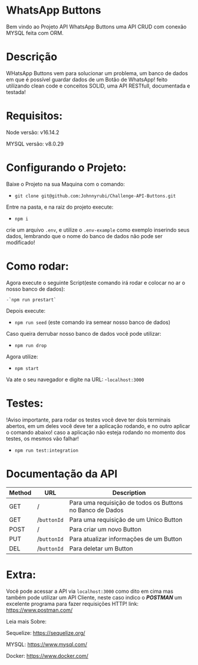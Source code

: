 # WhatsApp Buttons

Bem vindo ao Projeto API WhatsApp Buttons uma API CRUD com conexão MYSQL feita com ORM.

# Descrição

WHatsApp Buttons vem para solucionar um problema, um banco de dados em que é possível guardar dados de um Botão de WhatsApp!
feito utilizando clean code e conceitos SOLID, uma API RESTfull, documentada e testada!

# Requisitos:
Node versão: v16.14.2

MYSQL versão: v8.0.29 


# Configurando o Projeto:
Baixe o Projeto na sua Maquina com o comando:
   - `git clone git@github.com:Johnnyrubi/Challenge-API-Buttons.git`
 
Entre na pasta, e na raiz do projeto execute:
  - `npm i`


crie um arquivo `.env`, e utilize o `.env-example` como exemplo inserindo seus dados, 
lembrando que o nome do banco de dados não pode ser modificado!


# Como rodar:
Agora execute o seguinte Script(este comando irá rodar e colocar no ar o nosso banco de dados):

    -`npm run prestart`
Depois execute:
  - `npm run seed`
(este comando ira semear nosso banco de dados)

Caso queira derrubar nosso banco de dados você pode utilizar:
   - `npm run drop`

Agora utilize:
 - `npm start`

Va ate o seu navegador e digite na URL:
  -`localhost:3000`

# Testes:
!Aviso importante, para rodar os testes você deve ter dois terminais abertos, em um deles você deve ter a aplicação rodando, e no outro aplicar o comando abaixo!
caso a aplicação não esteja rodando no momento dos testes, os mesmos vão falhar!
- `npm run test:integration`

# Documentação da API

| Method | URL | Description |
| ------ | --- | ----------- |
| GET   | / | Para uma requisição de todos os Buttons no Banco de Dados |
| GET   | /`buttonId` | Para uma requisição de um Unico Button |
| POST  | / | Para criar um novo Button |
| PUT   | /`buttonId` | Para atualizar informações de um Button |
| DEL   | /`buttonId` | Para deletar um Button |

# Extra:
Você pode acessar a API via `localhost:3000` como dito em cima mas também pode 
utilizar um API Cliente, neste caso indico o ***POSTMAN*** um excelente programa para fazer requisições HTTP!
link: https://www.postman.com/

Leia mais Sobre:

Sequelize: https://sequelize.org/

MYSQL: https://www.mysql.com/

Docker: https://www.docker.com/
